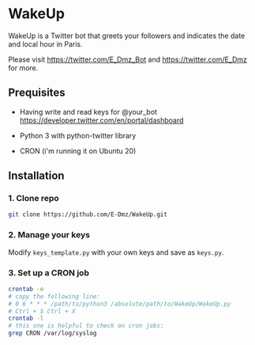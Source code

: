 # WakeUp
WakeUp is a Twitter bot that greets your followers and indicates the date and local hour in Paris.

Please visit https://twitter.com/E_Dmz_Bot and https://twitter.com/E_Dmz for more.

## Prequisites
* Having write and read keys for @your_bot https://developer.twitter.com/en/portal/dashboard 

* Python 3 with python-twitter library 

* CRON (i'm running it on Ubuntu 20)

## Installation
### 1. Clone repo
```bash 
git clone https://github.com/E-Dmz/WakeUp.git
```
### 2. Manage your keys
Modify `keys_template.py` with your own keys and save as `keys.py`.

### 3. Set up a CRON job
```bash
crontab -e
# copy the following line: 
# 0 6 * * * /path/to/python3 /absolute/path/to/WakeUp/WakeUp.py
# Ctrl + S Ctrl + X
crontab -l
# this one is helpful to check on cron jobs: 
grep CRON /var/log/syslog
```

